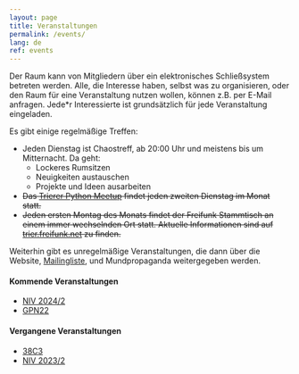 ```yaml
---
layout: page
title: Veranstaltungen
permalink: /events/
lang: de
ref: events
---
```


Der Raum kann von Mitgliedern über ein elektronisches Schließsystem 
betreten werden.
Alle, die Interesse haben, selbst was zu organisieren, oder den Raum für eine Veranstaltung nutzen wollen, können z.B. per E-Mail anfragen.
Jede*r Interessierte ist grundsätzlich für jede Veranstaltung eingeladen.

Es gibt einige regelmäßige Treffen:

  - Jeden Dienstag ist Chaostreff, ab 20:00 Uhr und meistens bis um Mitternacht. Da geht:
    - Lockeres Rumsitzen
    - Neuigkeiten austauschen
    - Projekte und Ideen ausarbeiten
  - ~~Das [Trierer Python Meetup](http://www.meetup.com/de-DE/PythonTrier/) findet jeden zweiten Dienstag im Monat statt.~~
  - ~~Jeden ersten Montag des Monats findet der Freifunk Stammtisch an einem immer wechselnden Ort statt. Aktuelle Informationen sind auf [trier.freifunk.net](https://trier.freifunk.net/) zu finden.~~

Weiterhin gibt es unregelmäßige Veranstaltungen, die dann über die Website, [Mailingliste](https://mailings.brandin.de/listinfo/public), und Mundpropaganda weitergegeben werden.





#### Kommende Veranstaltungen
<p class="upcoming-events"></p>

* [NIV 2024/2](https://niv.hochschule-trier.de)
* [GPN22](https://entropia.de/GPN22)

#### Vergangene Veranstaltungen

* [38C3](https://events.ccc.de/congress/2023/infos/startpage.html)
* [NIV 2023/2](https://niv.hochschule-trier.de)

<p class="previous-events"></p>

<script src="/js/moment-with-locales.min.js"></script>
<script src="/js/events.js"></script>
